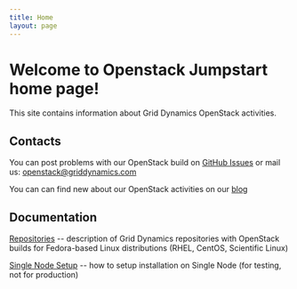 ```yaml
---
title: Home
layout: page
---
```


Welcome to Openstack Jumpstart home page!
=========================================

This site contains information about Grid Dynamics OpenStack activities.

## Contacts

You can post problems with our OpenStack build on
[GitHub Issues](https://github.com/griddynamics/openstack/issues) or mail us:
[openstack@griddynamics.com](mail-to:openstack@griddynamics.com)

You can can find new about our OpenStack activities on our
[blog](http://openstackgd.wordpress.com/)

## Documentation

[Repositories](repositories.html) -- description of Grid Dynamics repositories
with OpenStack builds for Fedora-based Linux distributions (RHEL, CentOS,
Scientific Linux)

[Single Node Setup](setup_single.html) -- how to setup installation on Single
Node (for testing, not for production)


